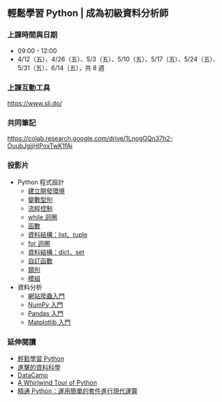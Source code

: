 ## 輕鬆學習 Python | 成為初級資料分析師

### 上課時間與日期

- 09:00 - 12:00
- 4/12（五）、4/26（五）、5/3（五）、5/10（五）、5/17（五）、5/24（五）、5/31（五）、6/14（五），共 8 週

### 上課互動工具

<https://www.sli.do/>

### 共同筆記

<https://colab.research.google.com/drive/1LnogGQn37h2-OuubJgjjHlPoxTwK1fAi>

### 投影片

- Python 程式設計
    - [建立開發環境](dev_env.slides.html)
    - [變數型別](variable_types.slides.html)
    - [流程控制](control_statement.slides.html)
    - [while 迴圈](while_loop.slides.html)
    - [函數](function.slides.html)
    - [資料結構：list、tuple](data_structures_list_tuple.slides.html)
    - [for 迴圈](for_loop.slides.html)
    - [資料結構：dict、set](data_structures_dict_set.slides.html)
    - [自訂函數](function_adv.slides.html)
    - [類別](class.slides.html)
    - [模組](modules.slides.html)
- 資料分析
    - [網站爬蟲入門](01-Web-Scraping-101.slides.html)
    - [NumPy 入門](02-Numpy-101.slides.html)
    - [Pandas 入門](03-Pandas-101.slides.html)
    - [Matplotlib 入門](04-Matplotlib-Pyplot-101.slides.html)

### 延伸閱讀

- [輕鬆學習 Python](https://www.datainpoint.com/python-essentials/)
- [進擊的資料科學](https://www.datainpoint.com/data-science-in-action/)
- [DataCamp](https://www.datacamp.com/courses/tech:python?tap_a=5644-dce66f&tap_s=194899-1fb421)
- [A Whirlwind Tour of Python](https://www.oreilly.com/library/view/a-whirlwind-tour/9781492037859/)
- [精通 Python：運用簡單的套件進行現代運算](https://www.books.com.tw/products/0010690075)